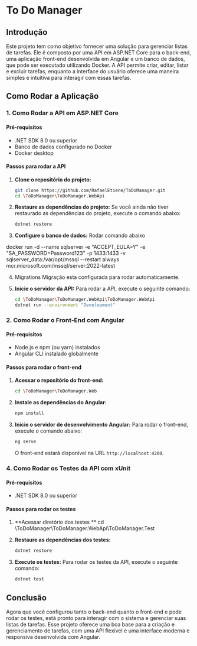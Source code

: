 
# To Do Manager

## Introdução
Este projeto tem como objetivo fornecer uma solução para gerenciar listas de tarefas. Ele é composto por uma API em ASP.NET Core para o back-end, uma aplicação front-end desenvolvida em Angular e um banco de dados, que pode ser executado utilizando Docker. A API permite criar, editar, listar e excluir tarefas, enquanto a interface do usuário oferece uma maneira simples e intuitiva para interagir com essas tarefas.

## Como Rodar a Aplicação

### 1. Como Rodar a API em ASP.NET Core

#### Pré-requisitos
- .NET SDK 8.0 ou superior
- Banco de dados configurado no Docker
- Docker desktop

#### Passos para rodar a API
1. **Clone o repositório do projeto:**
   ```bash
   git clone https://github.com/RafaelEtiene/ToDoManager.git
   cd \ToDoManager\ToDoManager.WebApi
   ```

2. **Restaure as dependências do projeto:**
   Se você ainda não tiver restaurado as dependências do projeto, execute o comando abaixo:
   ```bash
   dotnet restore
   ```

3. **Configure o banco de dados:**
   Rodar comando abaixo
   
docker run -d --name sqlserver -e "ACCEPT_EULA=Y" -e "SA_PASSWORD=Password123" -p 1433:1433 -v sqlserver_data:/var/opt/mssql --restart always mcr.microsoft.com/mssql/server:2022-latest

4. Migrations
Migração esta configurada para rodar automaticamente.

5. **Inicie o servidor da API:**
   Para rodar a API, execute o seguinte comando:
   ```bash
   cd \ToDoManager\ToDoManager.WebApi\ToDoManager.WebApi
   dotnet run --environment "Development"
   ```


### 2. Como Rodar o Front-End com Angular

#### Pré-requisitos
- Node.js e npm (ou yarn) instalados
- Angular CLI instalado globalmente

#### Passos para rodar o front-end
1. **Acessar o repositório do front-end:**
   ```bash
   cd \ToDoManager\ToDoManager.Web
   ```

2. **Instale as dependências do Angular:**
   ```bash
   npm install
   ```

3. **Inicie o servidor de desenvolvimento Angular:**
   Para rodar o front-end, execute o comando abaixo:
   ```bash
   ng serve
   ```

   O front-end estará disponível na URL `http://localhost:4200`.


### 4. Como Rodar os Testes da API com xUnit

#### Pré-requisitos
- .NET SDK 8.0 ou superior

#### Passos para rodar os testes
1. **Acessar diretório dos testes **
   cd \ToDoManager\ToDoManager.WebApi\ToDoManager.Test

1. **Restaure as dependências dos testes:**
   ```bash
   dotnet restore
   ```

3. **Execute os testes:**
   Para rodar os testes da API, execute o seguinte comando:
   ```bash
   dotnet test
   ```

## Conclusão
Agora que você configurou tanto o back-end quanto o front-end e pode rodar os testes, está pronto para interagir com o sistema e gerenciar suas listas de tarefas. Esse projeto oferece uma boa base para a criação e gerenciamento de tarefas, com uma API flexível e uma interface moderna e responsiva desenvolvida com Angular.
